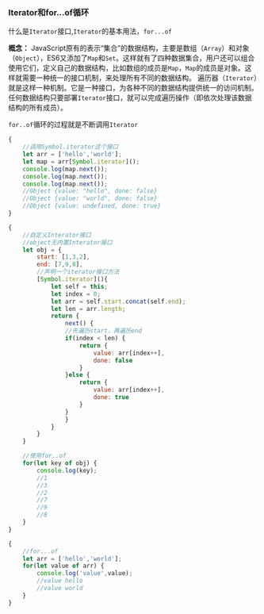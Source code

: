### Iterator和for...of循环

什么是`Iterator`接口,`Iterator`的基本用法，`for...of`

**概念：** JavaScript原有的表示“集合”的数据结构，主要是数组（`Array`）和对象（`Object`），ES6又添加了`Map`和`Set`。这样就有了四种数据集合，用户还可以组合使用它们，定义自己的数据结构，比如数组的成员是`Map`，`Map`的成员是对象。这样就需要一种统一的接口机制，来处理所有不同的数据结构。
遍历器（`Iterator`）就是这样一种机制。它是一种接口，为各种不同的数据结构提供统一的访问机制。任何数据结构只要部署`Iterator`接口，就可以完成遍历操作（即依次处理该数据结构的所有成员）。

`for..of`循环的过程就是不断调用`Iterator`

``` js
{
	//调用Symbol.iterator这个接口	
	let arr = ['hello','world'];
	let map = arr[Symbol.iterator]();
	console.log(map.next());
	console.log(map.next());
	console.log(map.next());
	//Object {value: "hello", done: false}
	//Object {value: "world", done: false}
	//Object {value: undefined, done: true}
}

{
	//自定义Interator接口
	//object无内置Interator接口
	let obj = {
		start: [1,3,2],
		end: [7,9,8],
		//声明一个iterator接口方法
		[Symbol.iterator](){
			let self = this;
			let index = 0;
			let arr = self.start.concat(self.end);
			let len = arr.length;
			return {
				next() {
		    	//先遍历start，再遍历end
		    	if(index < len) {
		    		return {
		    			value: arr[index++],
		    			done: false
		    		}
		    	}else {
		    		return {
		    			value: arr[index++],
		    			done: true
		    		}
		    	}
				}
			}
		}
	}

	//使用for..of
	for(let key of obj) {
		console.log(key);
		//1
		//3
		//2
		//7
		//9
		//8
	}
}

{
	//for...of
	let arr = ['hello','world'];
	for(let value of arr) {
		console.log('value',value);
		//value hello
		//value world
	}
}
```







